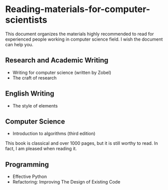# Reading-materials-for-computer-scientists

This document organizes the materials highly recommended to read for experienced people working in computer science field. I wish the document can help you.

## Research and Academic Writing

- Writing for computer science (written by Zobel)
- The craft of research

## English Writing

- The style of elements

## Computer Science

- Introduction to algorithms (third edition)

This book is classical and over 1000 pages, but it is still worthy to read. In fact, I am pleased when reading it.

## Programming

- Effective Python
- Refactoring: Improving The Design of Existing Code
